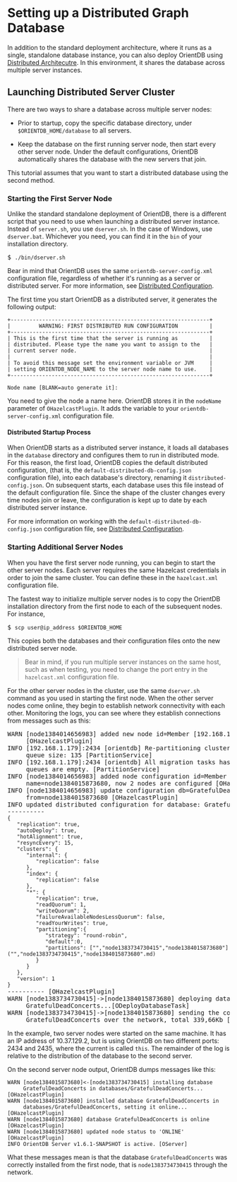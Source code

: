 # Setting up a Distributed Graph Database

In addition to the standard deployment architecture, where it runs as a single, standalone database instance, you can also deploy OrientDB using [Distributed Architecutre](Distributed-Architecture.md).  In this environment, it shares the database across multiple server instances.

## Launching Distributed Server Cluster

There are two ways to share a database across multiple server nodes:

- Prior to startup, copy the specific database directory, under `$ORIENTDB_HOME/database` to all servers.

- Keep the database on the first running server node, then start every other server node.  Under the default configurations, OrientDB automatically shares the database with the new servers that join.

This tutorial assumes that you want to start a distributed database using the second method.


### Starting the First Server Node

Unlike the standard standalone deployment of OrientDB, there is a different script that you need to use when launching a distributed server instance.  Instead of `server.sh`, you use `dserver.sh`.  In the case of Windows, use `dserver.bat`.  Whichever you need, you can find it in the `bin` of your installation directory.

<pre>
$ <code class="lang-sh userinput">./bin/dserver.sh</code>
</pre>

Bear in mind that OrientDB uses the same `orientdb-server-config.xml` configuration file, regardless of whether it's running as a server or distributed server.  For more information, see [Distributed Configuration](Distributed-Configuration.md).

The first time you start OrientDB as a distributed server, it generates the following output:

```
+---------------------------------------------------------------+
|         WARNING: FIRST DISTRIBUTED RUN CONFIGURATION          |
+---------------------------------------------------------------+
| This is the first time that the server is running as          |
| distributed. Please type the name you want to assign to the   |
| current server node.                                          |
|                                                               |
| To avoid this message set the environment variable or JVM     |
| setting ORIENTDB_NODE_NAME to the server node name to use.    |
+---------------------------------------------------------------+

Node name [BLANK=auto generate it]:
```

You need to give the node a name here.  OrientDB stores it in the `nodeName` parameter of `OHazelcastPlugin`.  It adds the variable to your `orientdb-server-config.xml` configuration file.

#### Distributed Startup Process

When OrientDB starts as a distributed server instance, it loads all databases in the `database` directory and configures them to run in distributed mode.  For this reason, the first load, OrientDB copies the default distributed configuration, (that is, the `default-distributed-db-config.json` configuration file), into each database's directory, renaming it `distributed-config.json`.  On subsequent starts, each database uses this file instead of the default configuration file.  Since the shape of the cluster changes every time nodes join or leave, the configuration is kept up to date by each distributed server instance.

For more information on working with the `default-distributed-db-config.json` configuration file, see [Distributed Configuration](Distributed-Configuration.md).

### Starting Additional Server Nodes

When you have the first server node running, you can begin to start the other server nodes.  Each server requires the same Hazelcast credentials in order to join the same cluster.  You can define these in the `hazelcast.xml` configuration file.

The fastest way to initialize multiple server nodes is to copy the OrientDB installation directory from the first node to each of the subsequent nodes.  For instance,

<pre>
$ <code class="lang-sh userinput">scp user@ip_address $ORIENTDB_HOME</code>
</pre>

This copies both the databases and their configuration files onto the new distributed server node.

>Bear in mind, if you run multiple server instances on the same host, such as when testing, you need to change the port entry in the `hazelcast.xml` configuration file.

For the other server nodes in the cluster, use the same `dserver.sh` command as you used in starting the first node.  When the other server nodes come online, they begin to establish network connectivity with each other.  Monitoring the logs, you can see where they establish connections from messages such as this:

<pre>
WARN [node1384014656983] added new node id=Member [192.168.1.179]:2435 name=null
     [OHazelcastPlugin]
INFO [192.168.1.179]:2434 [orientdb] Re-partitioning cluster data... Migration
	 queue size: 135 [PartitionService]
INFO [192.168.1.179]:2434 [orientdb] All migration tasks has been completed,
	 queues are empty. [PartitionService]
INFO [node1384014656983] added node configuration id=Member [192.168.1.179]:2435
     name=node1384015873680, now 2 nodes are configured [OHazelcastPlugin]
INFO [node1384014656983] update configuration db=GratefulDeadConcerts
     from=node1384015873680 [OHazelcastPlugin]
INFO updated distributed configuration for database: GratefulDeadConcerts:
----------
<code class="lang-json">{
   "replication": true,
   "autoDeploy": true,
   "hotAlignment": true,
   "resyncEvery": 15,
   "clusters": {
      "internal": {
         "replication": false
      },
      "index": {
         "replication": false
      },
      "*": {
         "replication": true,
         "readQuorum": 1,
         "writeQuorum": 2,
         "failureAvailableNodesLessQuorum": false,
         "readYourWrites": true,
		 "partitioning":{
            "strategy": "round-robin",
            "default":0,
            "partitions": ["<NEW_NODE>","node1383734730415","node1384015873680"]("<NEW_NODE>","node1383734730415","node1384015873680".md)
         }
      }
   },
   "version": 1
}</code>
---------- [OHazelcastPlugin]
WARN [node1383734730415]->[node1384015873680] deploying database
     GratefulDeadConcerts...[ODeployDatabaseTask]
WARN [node1383734730415]->[node1384015873680] sending the compressed database
     GratefulDeadConcerts over the network, total 339,66Kb [ODeployDatabaseTask]
</pre>

In the example, two server nodes were started on the same machine.  It has an IP address of 10.37.129.2, but is using OrientDB on two different ports: 2434 and 2435, where the current is called `this`.  The remainder of the log is relative to the distribution of the database to the second server.

On the second server node output, OrientDB dumps messages like this:

```
WARN [node1384015873680]<-[node1383734730415] installing database
     GratefulDeadConcerts in databases/GratefulDeadConcerts... [OHazelcastPlugin]
WARN [node1384015873680] installed database GratefulDeadConcerts in
     databases/GratefulDeadConcerts, setting it online... [OHazelcastPlugin]
WARN [node1384015873680] database GratefulDeadConcerts is online [OHazelcastPlugin]
WARN [node1384015873680] updated node status to 'ONLINE' [OHazelcastPlugin]
INFO OrientDB Server v1.6.1-SNAPSHOT is active. [OServer]
```


What these messages mean is that the database `GratefulDeadConcerts` was correctly installed from the first node, that is `node1383734730415` through the network.



